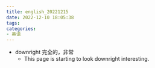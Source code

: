 ```yaml
---
title: english_20221215
date: 2022-12-10 18:05:38
tags:
categories:
- 英语
---
```


- downright 完全的，非常
    - This page is starting to look downright interesting.